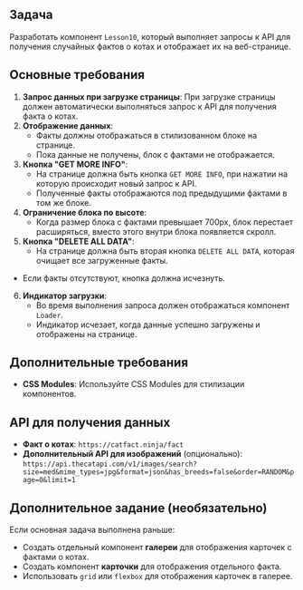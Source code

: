 ## Задача

Разработать компонент `Lesson10`, который выполняет запросы к API для получения случайных фактов о котах и отображает их на веб-странице.

## Основные требования

1. **Запрос данных при загрузке страницы**: При загрузке страницы должен автоматически выполняться запрос к API для получения факта о котах.
2. **Отображение данных**:
   - Факты должны отображаться в стилизованном блоке на странице.
   - Пока данные не получены, блок с фактами не отображается.
3. **Кнопка "GET MORE INFO"**:
   - На странице должна быть кнопка `GET MORE INFO`, при нажатии на которую происходит новый запрос к API.
   - Полученные факты отображаются под предыдущими фактами в том же блоке.
4. **Ограничение блока по высоте**:
   - Когда размер блока с фактами превышает 700px, блок перестает расширяться, вместо этого внутри блока появляется скролл.
5. **Кнопка "DELETE ALL DATA"**:
   - На странице должна быть вторая кнопка `DELETE ALL DATA`, которая очищает все загруженные факты.

- Если факты отсутствуют, кнопка должна исчезнуть.

6. **Индикатор загрузки**:
   - Во время выполнения запроса должен отображаться компонент `Loader`.
   - Индикатор исчезает, когда данные успешно загружены и отображены на странице.

## Дополнительные требования

- **CSS Modules**: Используйте CSS Modules для стилизации компонентов.

## API для получения данных

- **Факт о котах**: `https://catfact.ninja/fact`
- **Дополнительный API для изображений** (опционально): `https://api.thecatapi.com/v1/images/search?size=med&mime_types=jpg&format=json&has_breeds=false&order=RANDOM&page=0&limit=1`

## Дополнительное задание (необязательно)

Если основная задача выполнена раньше:

- Создать отдельный компонент **галереи** для отображения карточек с фактами о котах.
- Создать компонент **карточки** для отображения отдельного факта.
- Использовать `grid` или `flexbox` для отображения карточек в галерее.
